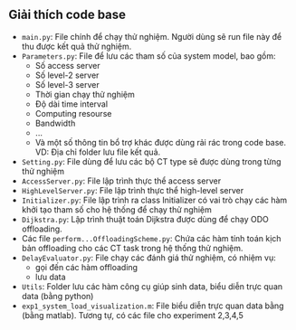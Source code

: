 
## Giải thích code base
- `main.py`: File chính để chạy thử nghiệm. Người dùng sẽ run file này để thu được kết quả thử nghiệm.
- `Parameters.py`: File để lưu các tham số của system model, bao gồm:
    - Số access server
    - Số level-2 server
    - Số level-3 server
    - Thời gian chạy thử nghiệm
    - Độ dài time interval
    - Computing resourse
    - Bandwidth
    - ...
    - Và một số thông tin bổ trợ khác được dùng rải rác trong code base. VD: Địa chỉ folder lưu file kết quả.
- `Setting.py`: File dùng để lưu các bộ CT type sẽ được dùng trong từng thử nghiệm
- `AccessServer.py`: File lập trình thực thể access server
- `HighLevelServer.py`: File lập trình thực thể high-level server
- `Initializer.py`: File lập trình ra class Initializer có vai trò chạy các hàm khởi tạo tham số cho hệ thống để chạy thử nghiệm 
- `Dijkstra.py`: Lập trình thuật toán Dijkstra được dùng để chạy ODO offloading.
- Các file `perform...OffloadingScheme.py`: Chứa các hàm tính toán kịch bản offloading cho các CT task trong hệ thống thử nghiệm.
- `DelayEvaluator.py`: File chạy các đánh giá thử nghiệm, có nhiệm vụ: 
    - gọi đến các hàm offloading
    - lưu data
- `Utils`: Folder lưu các hàm công cụ giúp sinh data, biểu diễn trực quan data (bằng python)
- `exp1_system_load_visualization.m`: File biểu diễn trực quan data bằng (bằng matlab). Tương tự, có các file cho experiment 2,3,4,5


